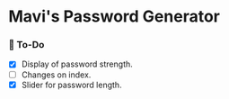 # Mavi's Password Generator

### 📝 To-Do

- [x] Display of password strength.
- [ ] Changes on index.
- [x] Slider for password length.
